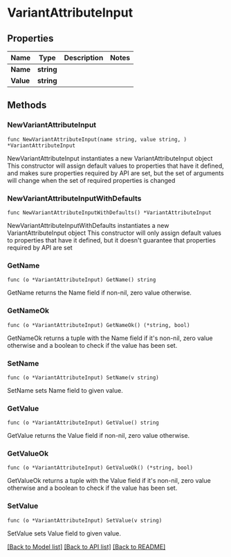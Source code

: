 # VariantAttributeInput

## Properties

Name | Type | Description | Notes
------------ | ------------- | ------------- | -------------
**Name** | **string** |  | 
**Value** | **string** |  | 

## Methods

### NewVariantAttributeInput

`func NewVariantAttributeInput(name string, value string, ) *VariantAttributeInput`

NewVariantAttributeInput instantiates a new VariantAttributeInput object
This constructor will assign default values to properties that have it defined,
and makes sure properties required by API are set, but the set of arguments
will change when the set of required properties is changed

### NewVariantAttributeInputWithDefaults

`func NewVariantAttributeInputWithDefaults() *VariantAttributeInput`

NewVariantAttributeInputWithDefaults instantiates a new VariantAttributeInput object
This constructor will only assign default values to properties that have it defined,
but it doesn't guarantee that properties required by API are set

### GetName

`func (o *VariantAttributeInput) GetName() string`

GetName returns the Name field if non-nil, zero value otherwise.

### GetNameOk

`func (o *VariantAttributeInput) GetNameOk() (*string, bool)`

GetNameOk returns a tuple with the Name field if it's non-nil, zero value otherwise
and a boolean to check if the value has been set.

### SetName

`func (o *VariantAttributeInput) SetName(v string)`

SetName sets Name field to given value.


### GetValue

`func (o *VariantAttributeInput) GetValue() string`

GetValue returns the Value field if non-nil, zero value otherwise.

### GetValueOk

`func (o *VariantAttributeInput) GetValueOk() (*string, bool)`

GetValueOk returns a tuple with the Value field if it's non-nil, zero value otherwise
and a boolean to check if the value has been set.

### SetValue

`func (o *VariantAttributeInput) SetValue(v string)`

SetValue sets Value field to given value.



[[Back to Model list]](../README.md#documentation-for-models) [[Back to API list]](../README.md#documentation-for-api-endpoints) [[Back to README]](../README.md)



